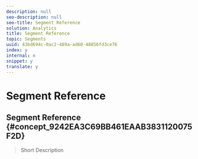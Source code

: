 ```yaml
---
description: null
seo-description: null
seo-title: Segment Reference
solution: Analytics
title: Segment Reference
topic: Segments
uuid: 43bd694c-0ac2-489a-ad60-48856fd3ce76
index: y
internal: n
snippet: y
translate: y
---
```


# Segment Reference

## Segment Reference {#concept_9242EA3C69BB461EAAB3831120075F2D}
>Short Description